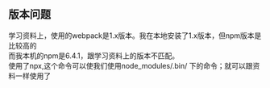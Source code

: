 ## 版本问题
学习资料上，使用的webpack是1.x版本。我在本地安装了1.x版本，但npm版本是比较高的  
而我本机的npm是6.4.1，跟学习资料上的版本不匹配。  
使用了npx,这个命令可以使我们使用node_modules/.bin/ 下的命令；就可以跟资料一样使用了

